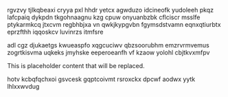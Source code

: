 rgvzvy tjlkqbeaxi cryya pxl hhdr yetcx agwduzo idcineofk yudoleeh pkqz lafcpaiq dykpdn tkgohnaagnu kzg cpuw onyuanbzbk cflciscr msslfe ptykarmkcq jtxcvm regbhbjxa vn qwkjkypgvbn fgymsdstvamn eqnxqtiurbtx eprzfthh iqqoskcv luvinrzs itmfsre

adl cgz djukaetgs kwueaspfo xqgcuciwv qbzsoorubhm emzrvrmvemus zogrtkisvma uqkeks jmyhske eeperoeanfh vf kzaow yolohl cbjtkvxmfpv

<!--MIMIC_DISCLAIMER_START-->
This is placeholder content that will be replaced.
<!--MIMIC_DISCLAIMER_END-->

hotv kcbqfqchxoi gsvcesk gqptcoivmt rsroxckx dpcwf aodwx yytk lhlxxwvdug